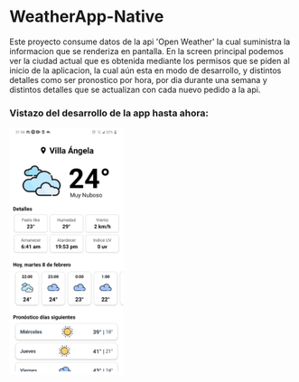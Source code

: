 # WeatherApp-Native

Este proyecto consume datos de la api 'Open Weather' la cual suministra la informacion que se renderiza en pantalla. En la screen principal podemos ver la ciudad actual que es obtenida mediante los permisos que se piden al inicio de la aplicacion, la cual aún esta en modo de desarrollo, y distintos detalles como ser pronostico por hora, por dia durante una semana y distintos detalles que se actualizan con cada nuevo pedido a la api. 

### Vistazo del desarrollo de la app hasta ahora:
<a><img src='https://github.com/Alvarezeli/WeatherApp-Native/blob/master/assets/22.jpeg' height="40%" width="40%"/></a>
